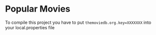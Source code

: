 Popular Movies
==============

To compile this project you have to put `themoviedb.org.key=XXXXXXX` into your local.properties file
